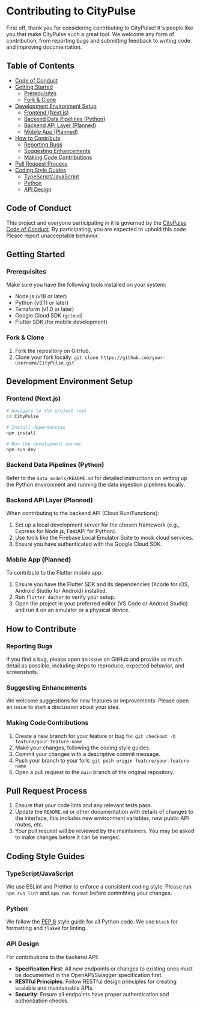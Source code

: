 # Contributing to CityPulse

First off, thank you for considering contributing to CityPulse! It's people like you that make CityPulse such a great tool. We welcome any form of contribution, from reporting bugs and submitting feedback to writing code and improving documentation.

## Table of Contents

-   [Code of Conduct](#code-of-conduct)
-   [Getting Started](#getting-started)
    -   [Prerequisites](#prerequisites)
    -   [Fork & Clone](#fork--clone)
-   [Development Environment Setup](#development-environment-setup)
    -   [Frontend (Next.js)](#frontend-nextjs)
    -   [Backend Data Pipelines (Python)](#backend-data-pipelines-python)
    -   [Backend API Layer (Planned)](#backend-api-layer-planned)
    -   [Mobile App (Planned)](#mobile-app-planned)
-   [How to Contribute](#how-to-contribute)
    -   [Reporting Bugs](#reporting-bugs)
    -   [Suggesting Enhancements](#suggesting-enhancements)
    -   [Making Code Contributions](#making-code-contributions)
-   [Pull Request Process](#pull-request-process)
-   [Coding Style Guides](#coding-style-guides)
    -   [TypeScript/JavaScript](#typescriptjavascript)
    -   [Python](#python)
    -   [API Design](#api-design)

## Code of Conduct

This project and everyone participating in it is governed by the [CityPulse Code of Conduct](CODE_OF_CONDUCT.md). By participating, you are expected to uphold this code. Please report unacceptable behavior.

## Getting Started

### Prerequisites

Make sure you have the following tools installed on your system:
-   Node.js (v18 or later)
-   Python (v3.11 or later)
-   Terraform (v1.0 or later)
-   Google Cloud SDK (`gcloud`)
-   Flutter SDK (for mobile development)

### Fork & Clone

1.  Fork the repository on GitHub.
2.  Clone your fork locally: `git clone https://github.com/your-username/CityPulse.git`

## Development Environment Setup

### Frontend (Next.js)

```bash
# Navigate to the project root
cd CityPulse

# Install dependencies
npm install

# Run the development server
npm run dev
```

### Backend Data Pipelines (Python)

Refer to the `data_models/README.md` for detailed instructions on setting up the Python environment and running the data ingestion pipelines locally.

### Backend API Layer (Planned)

When contributing to the backend API (Cloud Run/Functions):
1.  Set up a local development server for the chosen framework (e.g., Express for Node.js, FastAPI for Python).
2.  Use tools like the Firebase Local Emulator Suite to mock cloud services.
3.  Ensure you have authenticated with the Google Cloud SDK.

### Mobile App (Planned)

To contribute to the Flutter mobile app:
1.  Ensure you have the Flutter SDK and its dependencies (Xcode for iOS, Android Studio for Android) installed.
2.  Run `flutter doctor` to verify your setup.
3.  Open the project in your preferred editor (VS Code or Android Studio) and run it on an emulator or a physical device.

## How to Contribute

### Reporting Bugs

If you find a bug, please open an issue on GitHub and provide as much detail as possible, including steps to reproduce, expected behavior, and screenshots.

### Suggesting Enhancements

We welcome suggestions for new features or improvements. Please open an issue to start a discussion about your idea.

### Making Code Contributions

1.  Create a new branch for your feature or bug fix: `git checkout -b feature/your-feature-name`
2.  Make your changes, following the coding style guides.
3.  Commit your changes with a descriptive commit message.
4.  Push your branch to your fork: `git push origin feature/your-feature-name`
5.  Open a pull request to the `main` branch of the original repository.

## Pull Request Process

1.  Ensure that your code lints and any relevant tests pass.
2.  Update the `README.md` or other documentation with details of changes to the interface, this includes new environment variables, new public API routes, etc.
3.  Your pull request will be reviewed by the maintainers. You may be asked to make changes before it can be merged.

## Coding Style Guides

### TypeScript/JavaScript

We use ESLint and Prettier to enforce a consistent coding style. Please run `npm run lint` and `npm run format` before committing your changes.

### Python

We follow the [PEP 8](https://www.python.org/dev/peps/pep-0008/) style guide for all Python code. We use `black` for formatting and `flake8` for linting.

### API Design

For contributions to the backend API:
-   **Specification First**: All new endpoints or changes to existing ones must be documented in the OpenAPI/Swagger specification first.
-   **RESTful Principles**: Follow RESTful design principles for creating scalable and maintainable APIs.
-   **Security**: Ensure all endpoints have proper authentication and authorization checks.
